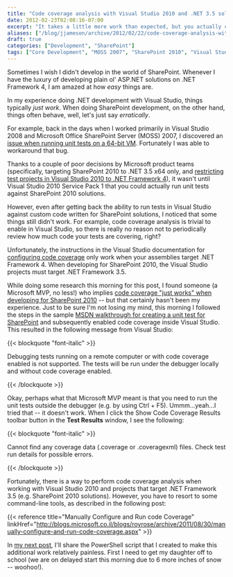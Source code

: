 ```yaml
---
title: "Code coverage analysis with Visual Studio 2010 and .NET 3.5 solutions (e.g. SharePoint 2010)"
date: 2012-02-23T02:08:16-07:00
excerpt: "It takes a little more work than expected, but you actually can \"have your cake and eat it too\" when it comes to Visual Studio 2010 code coverage analysis and .NET Framework 3.5 solutions (e.g. SharePoint 2010)."
aliases: ["/blog/jjameson/archive/2012/02/22/code-coverage-analysis-with-visual-studio-2010-and-net-3.aspx", "/blog/jjameson/archive/2012/02/23/code-coverage-analysis-with-visual-studio-2010-and-net-3.aspx"]
draft: true
categories: ["Development", "SharePoint"]
tags: ["Core Development", "MOSS 2007", "SharePoint 2010", "Visual Studio"]
---
```


Sometimes I wish I didn't develop in the world of SharePoint. Whenever I have
the luxury of developing plain ol' ASP.NET solutions on .NET Framework 4, I am
amazed at how *easy* things are.

In my experience doing .NET development with Visual Studio, things typically
*just work*. When doing SharePoint development, on the other hand, things often
behave, well, let's just say *erratically*.

For example, back in the days when I worked primarily in Visual Studio 2008 and
Microsoft Office SharePoint Server (MOSS) 2007, I discovered an
[issue when running unit tests on a 64-bit VM](/blog/jjameson/2009/10/08/web-application-at-could-not-be-found-error-on-moss-2007-x64).
Fortunately I was able to workaround that bug.

Thanks to a couple of poor decisions by Microsoft product teams (specifically,
targeting SharePoint 2010 to .NET 3.5 x64 only, and
[restricting test projects in Visual Studio 2010 to .NET Framework 4](/blog/jjameson/2010/04/28/test-projects-in-visual-studio-2010-must-target-net-framework-4)),
it wasn't until Visual Studio 2010 Service Pack 1 that you could actually run
unit tests against SharePoint 2010 solutions.

However, even after getting back the ability to run tests in Visual Studio
against custom code written for SharePoint solutions, I noticed that some things
still didn't work. For example, code coverage analysis is trivial to enable in
Visual Studio, so there is really no reason not to periodically review how much
code your tests are covering, right?

Unfortunately, the instructions in the Visual Studio documentation for
[configuring code coverage](http://msdn.microsoft.com/en-us/library/dd504821.aspx)
only work when your assemblies target .NET Framework 4. When developing for
SharePoint 2010, the Visual Studio projects must target .NET Framework 3.5.

While doing some research this morning for this post, I found someone (a
Microsoft MVP, no less!) who implies
[code coverage "just works" when developing for SharePoint 2010](https://msmvps.com/blogs/sundar_narasiman/archive/2011/11/16/enabling-code-coverage-for-sharepoint-2010-automated-unit-tests.aspx)
-- but that certainly hasn't been my experience. Just to be sure I'm not losing
my mind, this morning I followed the steps in the sample
[MSDN walkthrough for creating a unit test for SharePoint](http://msdn.microsoft.com/en-us/library/gg599006.aspx)
and subsequently enabled code coverage inside Visual Studio. This resulted in
the following message from Visual Studio:

{{< blockquote "font-italic" >}}

Debugging tests running on a remote computer or with code coverage enabled is not supported. The tests will be run under the debugger locally and without code coverage enabled.

{{< /blockquote >}}

Okay, perhaps what that Microsoft MVP meant is that you need to run the unit
tests outside the debugger (e.g. by using Ctrl + F5). Ummm...yeah...I tried that
-- it doesn't work. When I click the Show Code Coverage Results toolbar button
in the **Test Results** window, I see the following:

{{< blockquote "font-italic" >}}

Cannot find any coverage data (.coverage or .coveragexml) files. Check test run details for possible errors.

{{< /blockquote >}}

Fortunately, there is a way to perform code coverage analysis when working with
Visual Studio 2010 and projects that target .NET Framework 3.5 (e.g. SharePoint
2010 solutions). However, you have to resort to some command-line tools, as
described in the following post:

{{< reference title="Manually Configure and Run code Coverage" linkHref="http://blogs.microsoft.co.il/blogs/royrose/archive/2011/08/30/manually-configure-and-run-code-coverage.aspx" >}}

In
[my next post](/blog/jjameson/2012/02/23/use-powershell-to-alleviate-the-pain-of-code-coverage-analysis),
I'll share the PowerShell script that I created to make this additional work
relatively painless. First I need to get my daughter off to school (we are on
delayed start this morning due to 6 more inches of snow -- woohoo!).

